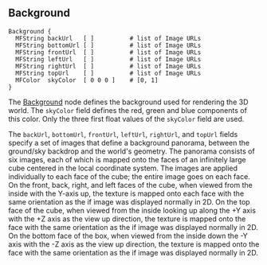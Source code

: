## Background

```
Background {
  MFString backUrl   [ ]          # list of Image URLs
  MFString bottomUrl [ ]          # list of Image URLs
  MFString frontUrl  [ ]          # list of Image URLs
  MFString leftUrl   [ ]          # list of Image URLs
  MFString rightUrl  [ ]          # list of Image URLs
  MFString topUrl    [ ]          # list of Image URLs
  MFColor  skyColor  [ 0 0 0 ]    # [0, 1]
}
```

The [Background](#background) node defines the background used for rendering the 3D world.
The `skyColor` field defines the red, green and blue components of this color.
Only the three first float values of the `skyColor` field are used.

The `backUrl`, `bottomUrl`, `frontUrl`, `leftUrl`, `rightUrl`, and `topUrl` fields specify a set of images that define a background panorama, between the ground/sky backdrop and the world's geometry.
The panorama consists of six images, each of which is mapped onto the faces of an infinitely large cube centered in the local coordinate system.
The images are applied individually to each face of the cube; the entire image goes on each face.
On the front, back, right, and left faces of the cube, when viewed from the inside with the Y-axis up, the texture is mapped onto each face with the same orientation as the if image was displayed normally in 2D.
On the top face of the cube, when viewed from the inside looking up along the +Y axis with the +Z axis as the view up direction, the texture is mapped onto the face with the same orientation as the if image was displayed normally in 2D.
On the bottom face of the box, when viewed from the inside down the -Y axis with the -Z axis as the view up direction, the texture is mapped onto the face with the same orientation as the if image was displayed normally in 2D.

